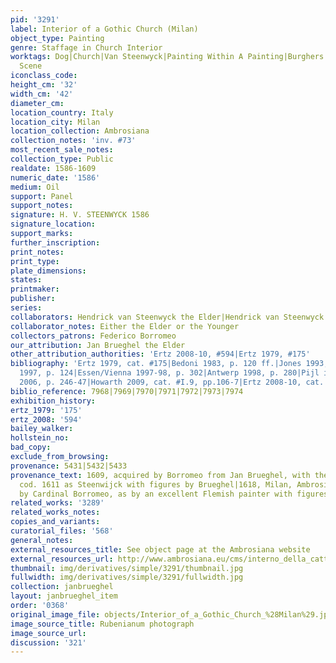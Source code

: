 ```yaml
---
pid: '3291'
label: Interior of a Gothic Church (Milan)
object_type: Painting
genre: Staffage in Church Interior
worktags: Dog|Church|Van Steenwyck|Painting Within A Painting|Burghers|Children|Interior
  Scene
iconclass_code:
height_cm: '32'
width_cm: '42'
diameter_cm:
location_country: Italy
location_city: Milan
location_collection: Ambrosiana
collection_notes: 'inv. #73'
most_recent_sale_notes:
collection_type: Public
realdate: 1586-1609
numeric_date: '1586'
medium: Oil
support: Panel
support_notes:
signature: H. V. STEENWYCK 1586
signature_location:
support_marks:
further_inscription:
print_notes:
print_type:
plate_dimensions:
states:
printmaker:
publisher:
series:
collaborators: Hendrick van Steenwyck the Elder|Hendrick van Steenwyck the Younger
collaborator_notes: Either the Elder or the Younger
collectors_patrons: Federico Borromeo
our_attribution: Jan Brueghel the Elder
other_attribution_authorities: 'Ertz 2008-10, #594|Ertz 1979, #175'
bibliography: 'Ertz 1979, cat. #175|Bedoni 1983, p. 120 ff.|Jones 1993, p. 262|Milan
  1997, p. 124|Essen/Vienna 1997-98, p. 302|Antwerp 1998, p. 280|Pijl in Ambrosiana
  2006, p. 246-47|Howarth 2009, cat. #I.9, pp.106-7|Ertz 2008-10, cat. #594'
biblio_reference: 7968|7969|7970|7971|7972|7973|7974
exhibition_history:
ertz_1979: '175'
ertz_2008: '594'
bailey_walker:
hollstein_no:
bad_copy:
exclude_from_browsing:
provenance: 5431|5432|5433
provenance_text: 1609, acquired by Borromeo from Jan Brueghel, with the added staffage|Listed
  cod. 1611 as Steenwijck with figures by Brueghel|1618, Milan, Ambrosiana, donated
  by Cardinal Borromeo, as by an excellent Flemish painter with figures by Brueghel
related_works: '3289'
related_works_notes:
copies_and_variants:
curatorial_files: '568'
general_notes:
external_resources_title: See object page at the Ambrosiana website
external_resources_url: http://www.ambrosiana.eu/cms/interno_della_cattedrale_di_anversa-1562.html
thumbnail: img/derivatives/simple/3291/thumbnail.jpg
fullwidth: img/derivatives/simple/3291/fullwidth.jpg
collection: janbrueghel
layout: janbrueghel_item
order: '0368'
original_image_file: objects/Interior_of_a_Gothic_Church_%28Milan%29.jpg
image_source_title: Rubenianum photograph
image_source_url:
discussion: '321'
---
```

